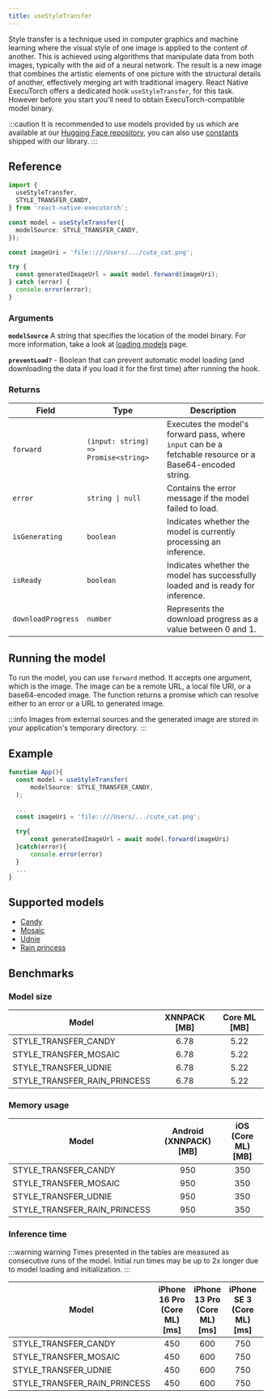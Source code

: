 ```yaml
---
title: useStyleTransfer
---
```


Style transfer is a technique used in computer graphics and machine learning where the visual style of one image is applied to the content of another. This is achieved using algorithms that manipulate data from both images, typically with the aid of a neural network. The result is a new image that combines the artistic elements of one picture with the structural details of another, effectively merging art with traditional imagery. React Native ExecuTorch offers a dedicated hook `useStyleTransfer`, for this task. However before you start you'll need to obtain ExecuTorch-compatible model binary.

:::caution
It is recommended to use models provided by us which are available at our [Hugging Face repository](https://huggingface.co/software-mansion/react-native-executorch-style-transfer-candy), you can also use [constants](https://github.com/software-mansion/react-native-executorch/blob/release/0.4/src/constants/modelUrls.ts) shipped with our library.
:::

## Reference

```typescript
import {
  useStyleTransfer,
  STYLE_TRANSFER_CANDY,
} from 'react-native-executorch';

const model = useStyleTransfer({
  modelSource: STYLE_TRANSFER_CANDY,
});

const imageUri = 'file::///Users/.../cute_cat.png';

try {
  const generatedImageUrl = await model.forward(imageUri);
} catch (error) {
  console.error(error);
}
```

### Arguments

**`modelSource`**
A string that specifies the location of the model binary. For more information, take a look at [loading models](../fundamentals/loading-models.md) page.

**`preventLoad?`** - Boolean that can prevent automatic model loading (and downloading the data if you load it for the first time) after running the hook.

### Returns

| Field              | Type                                 | Description                                                                                              |
| ------------------ | ------------------------------------ | -------------------------------------------------------------------------------------------------------- |
| `forward`          | `(input: string) => Promise<string>` | Executes the model's forward pass, where `input` can be a fetchable resource or a Base64-encoded string. |
| `error`            | <code>string &#124; null</code>      | Contains the error message if the model failed to load.                                                  |
| `isGenerating`     | `boolean`                            | Indicates whether the model is currently processing an inference.                                        |
| `isReady`          | `boolean`                            | Indicates whether the model has successfully loaded and is ready for inference.                          |
| `downloadProgress` | `number`                             | Represents the download progress as a value between 0 and 1.                                             |

## Running the model

To run the model, you can use `forward` method. It accepts one argument, which is the image. The image can be a remote URL, a local file URI, or a base64-encoded image. The function returns a promise which can resolve either to an error or a URL to generated image.

:::info
Images from external sources and the generated image are stored in your application's temporary directory.
:::

## Example

```typescript
function App(){
  const model = useStyleTransfer(
      modelSource: STYLE_TRANSFER_CANDY,
  );

  ...
  const imageUri = 'file::///Users/.../cute_cat.png';

  try{
      const generatedImageUrl = await model.forward(imageUri)
  }catch(error){
      console.error(error)
  }
  ...
}
```

## Supported models

- [Candy](https://github.com/pytorch/examples/tree/main/fast_neural_style)
- [Mosaic](https://github.com/pytorch/examples/tree/main/fast_neural_style)
- [Udnie](https://github.com/pytorch/examples/tree/main/fast_neural_style)
- [Rain princess](https://github.com/pytorch/examples/tree/main/fast_neural_style)

## Benchmarks

### Model size

| Model                        | XNNPACK [MB] | Core ML [MB] |
| ---------------------------- | :----------: | :----------: |
| STYLE_TRANSFER_CANDY         |     6.78     |     5.22     |
| STYLE_TRANSFER_MOSAIC        |     6.78     |     5.22     |
| STYLE_TRANSFER_UDNIE         |     6.78     |     5.22     |
| STYLE_TRANSFER_RAIN_PRINCESS |     6.78     |     5.22     |

### Memory usage

| Model                        | Android (XNNPACK) [MB] | iOS (Core ML) [MB] |
| ---------------------------- | :--------------------: | :----------------: |
| STYLE_TRANSFER_CANDY         |          950           |        350         |
| STYLE_TRANSFER_MOSAIC        |          950           |        350         |
| STYLE_TRANSFER_UDNIE         |          950           |        350         |
| STYLE_TRANSFER_RAIN_PRINCESS |          950           |        350         |

### Inference time

:::warning warning
Times presented in the tables are measured as consecutive runs of the model. Initial run times may be up to 2x longer due to model loading and initialization.
:::

| Model                        | iPhone 16 Pro (Core ML) [ms] | iPhone 13 Pro (Core ML) [ms] | iPhone SE 3 (Core ML) [ms] | Samsung Galaxy S24 (XNNPACK) [ms] | OnePlus 12 (XNNPACK) [ms] |
| ---------------------------- | :--------------------------: | :--------------------------: | :------------------------: | :-------------------------------: | :-----------------------: |
| STYLE_TRANSFER_CANDY         |             450              |             600              |            750             |               1650                |           1800            |
| STYLE_TRANSFER_MOSAIC        |             450              |             600              |            750             |               1650                |           1800            |
| STYLE_TRANSFER_UDNIE         |             450              |             600              |            750             |               1650                |           1800            |
| STYLE_TRANSFER_RAIN_PRINCESS |             450              |             600              |            750             |               1650                |           1800            |
